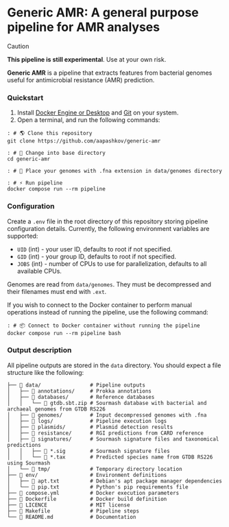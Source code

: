 # Generic AMR: A general purpose pipeline for AMR analyses

> [!CAUTION]
> **This pipeline is still experimental**. Use at your own risk.

**Generic AMR** is a pipeline that extracts features from bacterial genomes
useful for antimicrobial resistance (AMR) prediction.

### Quickstart

1. Install [Docker Engine or Desktop](https://docs.docker.com/engine/install/)
and [Git](https://git-scm.com/book/en/v2/Getting-Started-Installing-Git) on your
system.
2. Open a terminal, and run the following commands:

```shell
: # 🌎 Clone this repository
git clone https://github.com/aapashkov/generic-amr

: # 📌 Change into base directory
cd generic-amr

: # 📄 Place your genomes with .fna extension in data/genomes directory

: # ⚡ Run pipeline
docker compose run --rm pipeline
```

### Configuration

Create a `.env` file in the root directory of this repository storing pipeline
configuration details. Currently, the following environment variables are
supported:

- `UID` (int) - your user ID, defaults to root if not specified.
- `GID` (int) - your group ID, defaults to root if not specified.
- `JOBS` (int) - number of CPUs to use for parallelization, defaults to all
available CPUs.

Genomes are read from `data/genomes`. They must be decompressed and their
filenames must end with `.ext`.

If you wish to connect to the Docker container to perform manual operations
instead of running the pipeline, use the following command:

```shell
: # 📦 Connect to Docker container without running the pipeline
docker compose run --rm pipeline bash
```

### Output description

All pipeline outputs are stored in the `data` directory. You should expect a
file structure like the following:

```shell
├── 📁 data/                # Pipeline outputs
│   ├── 📁 annotations/     # Prokka annotations
│   ├── 📁 databases/       # Reference databases
│   │   └── 📄 gtdb.sbt.zip # Sourmash database with bacterial and archaeal genomes from GTDB RS226
│   ├── 📁 genomes/         # Input decompressed genomes with .fna
│   ├── 📁 logs/            # Pipeline execution logs
│   ├── 📁 plasmids/        # Plasmid detection results
│   ├── 📁 resistance/      # RGI predictions from CARD reference
│   ├── 📁 signatures/      # Sourmash signature files and taxonomical predictions
│   │   ├── 📄 *.sig        # Sourmash signature files
│   │   └── 📄 *.tax        # Predicted species name from GTDB RS226 using Sourmash
│   └── 📁 tmp/             # Temporary directory location
├── 📁 env/                 # Environment definitions
│   ├── 📄 apt.txt          # Debian's apt package manager dependencies
│   └── 📄 pip.txt          # Python's pip requirements file
├── 📄 compose.yml          # Docker execution parameters
├── 📄 Dockerfile           # Docker build definition
├── 📄 LICENCE              # MIT license
├── 📄 Makefile             # Pipeline steps
└── 📄 README.md            # Documentation
```
